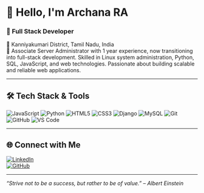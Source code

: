 # 👋 Hello, I'm Archana RA

### 💼 Full Stack Developer  
📍 Kanniyakumari District, Tamil Nadu, India  
🌱 Associate Server Administrator with 1 year experience, now transitioning into full-stack development. Skilled in Linux system administration, Python, SQL, JavaScript, and web technologies. Passionate about building scalable and reliable web applications.

---

## 🛠️ Tech Stack & Tools

<p>
  <img alt="JavaScript" src="https://img.shields.io/badge/-JavaScript-F7DF1E?style=flat-square&logo=javascript&logoColor=black" />
  <img alt="Python" src="https://img.shields.io/badge/-Python-3776AB?style=flat-square&logo=python&logoColor=white" />
  <img alt="HTML5" src="https://img.shields.io/badge/-HTML5-E34F26?style=flat-square&logo=html5&logoColor=white" />
  <img alt="CSS3" src="https://img.shields.io/badge/-CSS3-1572B6?style=flat-square&logo=css3&logoColor=white" />
  <img alt="Django" src="https://img.shields.io/badge/-Django-092E20?style=flat-square&logo=django&logoColor=white" />
  <img alt="MySQL" src="https://img.shields.io/badge/-MySQL-4479A1?style=flat-square&logo=mysql&logoColor=white" />
  <img alt="Git" src="https://img.shields.io/badge/-Git-F05032?style=flat-square&logo=git&logoColor=white" />
  <img alt="GitHub" src="https://img.shields.io/badge/-GitHub-181717?style=flat-square&logo=github" />
  <img alt="VS Code" src="https://img.shields.io/badge/-VS%20Code-007ACC?style=flat-square&logo=visual-studio-code" />
</p>

---

## 🌐 Connect with Me

[![LinkedIn](https://img.shields.io/badge/-LinkedIn-0A66C2?style=flat-square&logo=linkedin&logoColor=white)](https://www.linkedin.com/in/archana-r-a-858aa2281)  
[![GitHub](https://img.shields.io/badge/-GitHub-181717?style=flat-square&logo=github&logoColor=white)](https://github.com/11RAArchana)  

---

*“Strive not to be a success, but rather to be of value.” – Albert Einstein*

